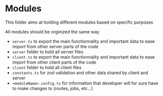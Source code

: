 # Modules

This folder aims at holding different modules based on specific purposes

All modules should be orginized the same way

- `server.ts` to export the main functionnality and important data to ease import from other server parts of the code
- `server` folder to hold all server files
- `client.ts` to export the main functionnality and important data to ease import from other client parts of the code
- `client` folder to hold all client files
- `constants.ts` for zod validation and other data shared by client and server
- `<moduleName>.config.ts` for information that developer will for sure have to make changes to (routes, jobs, etc...)
